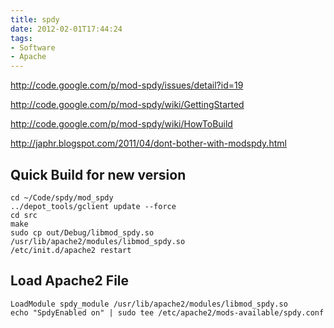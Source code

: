 ```yaml
---
title: spdy
date: 2012-02-01T17:44:24
tags: 
- Software
- Apache
---
```


http://code.google.com/p/mod-spdy/issues/detail?id=19

http://code.google.com/p/mod-spdy/wiki/GettingStarted

http://code.google.com/p/mod-spdy/wiki/HowToBuild

http://japhr.blogspot.com/2011/04/dont-bother-with-modspdy.html

## Quick Build for new version #

~~~
cd ~/Code/spdy/mod_spdy
../depot_tools/gclient update --force
cd src
make
sudo cp out/Debug/libmod_spdy.so /usr/lib/apache2/modules/libmod_spdy.so
/etc/init.d/apache2 restart
~~~

## Load Apache2 File #

    LoadModule spdy_module /usr/lib/apache2/modules/libmod_spdy.so
    echo "SpdyEnabled on" | sudo tee /etc/apache2/mods-available/spdy.conf
